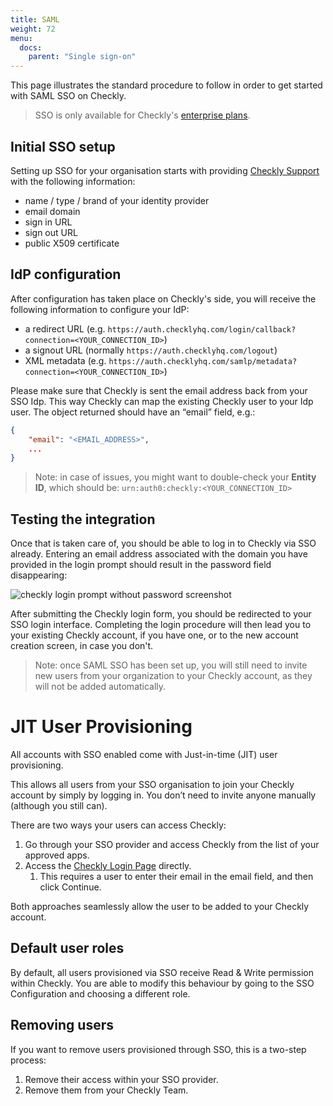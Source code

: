 ```yaml
---
title: SAML
weight: 72
menu:
  docs:
    parent: "Single sign-on"
---
```


This page illustrates the standard procedure to follow in order to get started with SAML SSO on Checkly.

> SSO is only available for Checkly's [enterprise plans](/pricing).

## Initial SSO setup

Setting up SSO for your organisation starts with providing [Checkly Support](mailto:support@checklyhq.com) with the following information:

- name / type / brand of your identity provider
- email domain
- sign in URL
- sign out URL
- public X509 certificate

## IdP configuration

After configuration has taken place on Checkly's side, you will receive the following information to configure your IdP:

- a redirect URL (e.g. `https://auth.checklyhq.com/login/callback?connection=<YOUR_CONNECTION_ID>`)
- a signout URL (normally `https://auth.checklyhq.com/logout`)
- XML metadata (e.g. `https://auth.checklyhq.com/samlp/metadata?connection=<YOUR_CONNECTION_ID>`)

Please make sure that Checkly is sent the email address back from your SSO Idp. This way Checkly can map the existing Checkly user to your Idp user. The object returned should have an “email” field, e.g.:

```json
{
	"email": "<EMAIL_ADDRESS>",
	...
}
```

> Note: in case of issues, you might want to double-check your **Entity ID**, which should be: `urn:auth0:checkly:<YOUR_CONNECTION_ID>`

## Testing the integration

Once that is taken care of, you should be able to log in to Checkly via SSO already. Entering an email address associated with the domain you have provided in the login prompt should result in the password field disappearing:

![checkly login prompt without password screenshot](/docs/images/single-sign-on/checkly-login-prompt-sso.png)

After submitting the Checkly login form, you should be redirected to your SSO login interface. Completing the login procedure will then lead you to your existing Checkly account, if you have one, or to the new account creation screen, in case you don't.

> Note: once SAML SSO has been set up, you will still need to invite new users from your organization to your Checkly account, as they will not be added automatically.

# JIT User Provisioning

All accounts with SSO enabled come with Just-in-time (JIT) user provisioning.

This allows all users from your SSO organisation to join your Checkly account by simply by logging in. You don’t need to invite anyone manually (although you still can).

There are two ways your users can access Checkly:

1. Go through your SSO provider and access Checkly from the list of your approved apps.
2. Access the [Checkly Login Page](https://app.checklyhq.com/) directly. 
    1. This requires a user to enter their email in the email field, and then click Continue.

Both approaches seamlessly allow the user to be added to your Checkly account.

## Default user roles

By default, all users provisioned via SSO receive Read & Write permission within Checkly. You are able to modify this behaviour by going to the SSO Configuration and choosing a different role.

## Removing users

If you want to remove users provisioned through SSO, this is a two-step process:

1. Remove their access within your SSO provider.
2. Remove them from your Checkly Team.